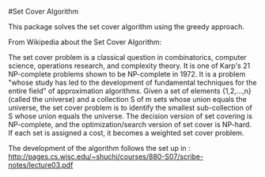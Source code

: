 #Set Cover Algorithm

This package solves the set cover algorithm using the greedy approach. 

From Wikipedia about the Set Cover Algorithm:

The set cover problem is a classical question in combinatorics, computer science, operations research, and complexity theory. It is one of Karp's 21 NP-complete problems shown to be NP-complete in 1972.
It is a problem "whose study has led to the development of fundamental techniques for the entire field" of approximation algorithms.
Given a set of elements \{1,2,...,n\} (called the universe) and a collection S of m sets whose union equals the universe, the set cover problem is to identify the smallest sub-collection of S whose union equals the universe.
The decision version of set covering is NP-complete, and the optimization/search version of set cover is NP-hard.
If each set is assigned a cost, it becomes a weighted set cover problem.


The development of the algorithm follows the set up in :
http://pages.cs.wisc.edu/~shuchi/courses/880-S07/scribe-notes/lecture03.pdf
